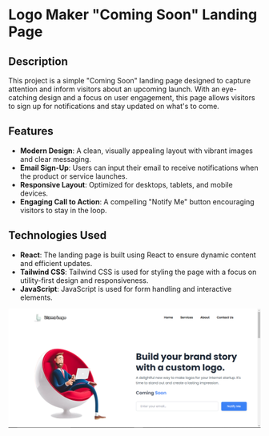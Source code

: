 # Logo Maker "Coming Soon" Landing Page

## Description

This project is a simple "Coming Soon" landing page designed to capture attention and inform visitors about an upcoming launch. With an eye-catching design and a focus on user engagement, this page allows visitors to sign up for notifications and stay updated on what's to come.

## Features

- **Modern Design**: A clean, visually appealing layout with vibrant images and clear messaging.
- **Email Sign-Up**: Users can input their email to receive notifications when the product or service launches.
- **Responsive Layout**: Optimized for desktops, tablets, and mobile devices.
- **Engaging Call to Action**: A compelling "Notify Me" button encouraging visitors to stay in the loop.

## Technologies Used

- **React**: The landing page is built using React to ensure dynamic content and efficient updates.
- **Tailwind CSS**: Tailwind CSS is used for styling the page with a focus on utility-first design and responsiveness.
- **JavaScript**: JavaScript is used for form handling and interactive elements.

![preview landing page](/src/assets/preview.png)
